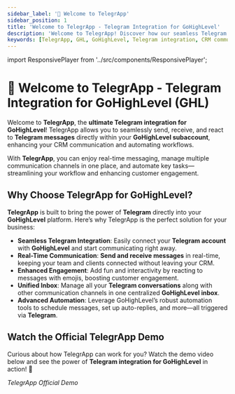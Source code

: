 ```yaml
---
sidebar_label: '👋 Welcome to TelegrApp'
sidebar_position: 1
title: 'Welcome to TelegrApp - Telegram Integration for GoHighLevel'
description: 'Welcome to TelegrApp! Discover how our seamless Telegram integration with GoHighLevel boosts communication and workflow automation in your CRM.'
keywords: [TelegrApp, GHL, GoHighLevel, Telegram integration, CRM communication, messaging automation, workflow automation, real-time messaging, Telegram for CRM]
---
```


import ResponsivePlayer from '../src/components/ResponsivePlayer';

# 👋 Welcome to TelegrApp - Telegram Integration for GoHighLevel (GHL)

Welcome to **TelegrApp**, the **ultimate Telegram integration for GoHighLevel**! TelegrApp allows you to seamlessly send, receive, and react to **Telegram messages** directly within your **GoHighLevel subaccount**, enhancing your CRM communication and automating workflows.

With **TelegrApp**, you can enjoy real-time messaging, manage multiple communication channels in one place, and automate key tasks—streamlining your workflow and enhancing customer engagement.

## Why Choose TelegrApp for GoHighLevel?

**TelegrApp** is built to bring the power of **Telegram** directly into your **GoHighLevel** platform. Here’s why TelegrApp is the perfect solution for your business:

- **Seamless Telegram Integration**: Easily connect your **Telegram account** with **GoHighLevel** and start communicating right away.
- **Real-Time Communication**: **Send and receive messages** in real-time, keeping your team and clients connected without leaving your CRM.
- **Enhanced Engagement**: Add fun and interactivity by reacting to messages with emojis, boosting customer engagement.
- **Unified Inbox**: Manage all your **Telegram conversations** along with other communication channels in one centralized **GoHighLevel inbox**.
- **Advanced Automation**: Leverage GoHighLevel’s robust automation tools to schedule messages, set up auto-replies, and more—all triggered via **Telegram**.

## Watch the Official TelegrApp Demo

Curious about how TelegrApp can work for you? Watch the demo video below and see the power of **Telegram integration for GoHighLevel** in action! 🎉

<ResponsivePlayer
   url="https://storage.googleapis.com/msgsndr/V8t6fIU8uIpE2A4nA7VG/media/675f10336876bde0b1e1829e.mp4"
/>
_TelegrApp Official Demo_
